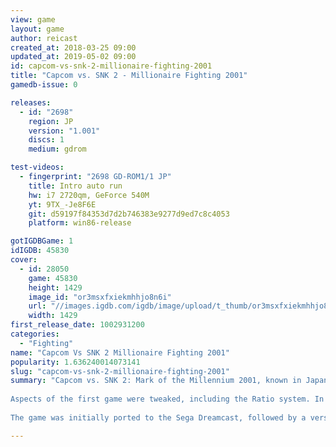 ```yaml
---
view: game
layout: game
author: reicast
created_at: 2018-03-25 09:00
updated_at: 2019-05-02 09:00
id: capcom-vs-snk-2-millionaire-fighting-2001
title: "Capcom vs. SNK 2 - Millionaire Fighting 2001"
gamedb-issue: 0

releases:
  - id: "2698"
    region: JP
    version: "1.001"
    discs: 1
    medium: gdrom

test-videos:
  - fingerprint: "2698 GD-ROM1/1 JP"
    title: Intro auto run
    hw: i7 2720qm, GeForce 540M
    yt: 9TX_-Je8F6E
    git: d59197f84353d7d2b746383e9277d9ed7c8c4053
    platform: win86-release

gotIGDBGame: 1
idIGDB: 45830
cover:
  - id: 28050
    game: 45830
    height: 1429
    image_id: "or3msxfxiekmhhjo8n6i"
    url: "//images.igdb.com/igdb/image/upload/t_thumb/or3msxfxiekmhhjo8n6i.jpg"
    width: 1429
first_release_date: 1002931200
categories:
  - "Fighting"
name: "Capcom Vs SNK 2 Millionaire Fighting 2001"
popularity: 1.636240014073141
slug: "capcom-vs-snk-2-millionaire-fighting-2001"
summary: "Capcom vs. SNK 2: Mark of the Millennium 2001, known in Japan as Capcom vs. SNK 2: Millionaire Fighting 2001 (カプコン バーサス エス・エヌ・ケイ 2 ミリオネア ファイティング 2001 Kapukon bāsasu Esu-enu-kei Tsū: Mirionea Faitingu Tsū Sausando Wan?), is the sequel to the fighting game Capcom vs. SNK. It was originally released on NAOMI hardware in arcades. As in the original, players select a team of fighters from various Capcom and SNK games then fight other teams, winning each battle by defeating all the opponents from the other team. 
 
Aspects of the first game were tweaked, including the Ratio system. In contrast to the fixed system of the original, players can now freely select characters and assign each of them a number from one to four (or &quote;Ratio&quote;) determining their relative strength, adding up to a maximum team ratio of four. Teams can now consist of a maximum of three characters, as opposed to four in the first game. Additional characters were added, including more characters from Capcom and SNK titles outside of the Street Fighter and King of Fighters series. The Groove system from Millennium Fight 2000 has been augmented to include four new systems of play based on various Capcom and SNK fighting games. In addition, the number of buttons has been increased from the Neo Geo standard of four to the six button system first seen in Capcom's Street Fighter. 
 
The game was initially ported to the Sega Dreamcast, followed by a version for the PlayStation 2. The GameCube and Xbox received an updated version titled Capcom vs. SNK 2 EO, with the &quote;EO&quote; referring to &quote;Easy Operation&quote;, a game option intended for novices to the game. The PS2 version was later released on PlayStation Network in July 2013.[2]"

---
```

